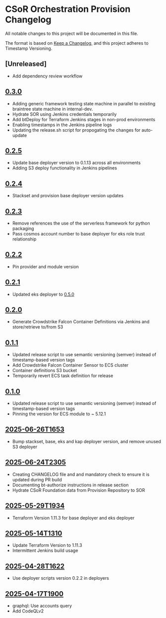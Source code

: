 # CSoR Orchestration Provision Changelog

All notable changes to this project will be documented in this file.

The format is based on [Keep a Changelog](https://keepachangelog.com/en/1.1.0/),
and this project adheres to Timestamp Versioning.

## [Unreleased]
- Add dependency review workflow

## [0.3.0](https://github.com/PayPal-Braintree/csor-orchestration-provision/compare/0.2.5...0.3.0)
- Adding generic framework testing state machine in parallel to existing braintree state machine in internal-dev.
- Hydrate SOR using Jenkins credentials temporarily
- Add btDeploy for Terraform Jenkins stages in non-prod environments
- Enabling timestamps in the Jenkins pipeline logs
- Updating the release.sh script for propogating the changes for auto-update

## [0.2.5](https://github.com/PayPal-Braintree/csor-orchestration-provision/compare/0.2.4...0.2.5)
- Update base deployer version to 0.1.13 across all environments
- Adding S3 deploy functionality in Jenkins pipelines

## [0.2.4](https://github.com/PayPal-Braintree/csor-orchestration-provision/compare/0.2.3...0.2.4)
- Stackset and provision base deployer version updates

## [0.2.3](https://github.com/PayPal-Braintree/csor-orchestration-provision/compare/0.2.2...0.2.3)
- Remove references the use of the serverless framework for python packaging
- Pass cosmos account number to base deployer for eks role trust relationship

## [0.2.2](https://github.com/PayPal-Braintree/csor-orchestration-provision/compare/0.2.1...0.2.2)
- Pin provider and module version

## [0.2.1](https://github.com/PayPal-Braintree/csor-orchestration-provision/compare/0.2.0...0.2.1)
- Updated eks deployer to [0.5.0](https://github.com/PayPal-Braintree/csor-eks-deployer/releases/tag/0.5.0)

## [0.2.0](https://github.com/PayPal-Braintree/csor-orchestration-provision/compare/0.1.1...0.2.0)
- Generate Crowdstrike Falcon Container Definitions via Jenkins and store/retrieve to/from S3

## [0.1.1](https://github.com/PayPal-Braintree/csor-orchestration-provision/compare/0.1.0...0.1.1)
- Updated release script to use semantic versioning (semver) instead of timestamp-based version tags
- Add Crowdstrike Falcon Container Sensor to ECS cluster
- Container definitions S3 bucket
- Temporarily revert ECS task definition for release

## [0.1.0](https://github.com/PayPal-Braintree/csor-orchestration-provision/compare/2025-06-26T1653...0.1.0)
- Updated release script to use semantic versioning (semver) instead of timestamp-based version tags
- Pinning the version for ECS module to ~ 5.12.1

## [2025-06-26T1653](https://github.com/PayPal-Braintree/csor-orchestration-provision/compare/2025-06-24T2305...2025-06-26T1653)
- Bump stackset, base, eks and kap deployer version, and remove unused S3 deployer

## [2025-06-24T2305](https://github.com/PayPal-Braintree/csor-orchestration-provision/compare/2025-05-29T1934...2025-06-24T2305)
- Creating CHANGELOG file and and mandatory check to ensure it is updated during PR build 
- Documenting bt-authorize instructions in release section
- Hydrate CSoR Foundation data from Provision Repository to SOR

## [2025-05-29T1934](https://github.com/PayPal-Braintree/csor-orchestration-provision/compare/2025-05-14T1310...2025-05-29T1934)
- Terraform Version 1.11.3 for base deployer and eks deployer

## [2025-05-14T1310](https://github.com/PayPal-Braintree/csor-orchestration-provision/compare/2025-05-02T1421...2025-05-14T1310)
- Update Terraform Version to 1.11.3
- Intermittent Jenkins build usage 

## [2025-04-28T1622](https://github.com/PayPal-Braintree/csor-orchestration-provision/compare/2025-04-17T2147...2025-04-28T1622)
- Use deployer scripts version 0.2.2 in deployers

## [2025-04-17T1900](https://github.com/PayPal-Braintree/csor-orchestration-provision/compare/2025-04-08T2356...2025-04-17T1900)
- graphql: Use accounts query
- Add CodeQLv2
